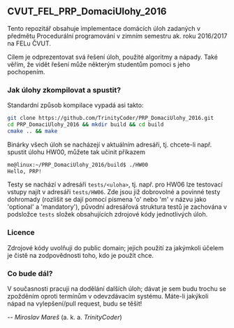 ## CVUT_FEL_PRP_DomaciUlohy_2016

Tento repozitář obsahuje implementace domácích úloh zadaných v předmětu
Procedurální programování v zimním semestru ak. roku 2016/2017 na FELu ČVUT.

Cílem je odprezentovat svá řešení úloh, použité algoritmy a nápady. Také věřím,
že vidět řešení může některým studentům pomoci s jeho pochopením.

### Jak úlohy zkompilovat a spustit?

Standardní způsob kompilace vypadá asi takto:

```bash
git clone https://github.com/TrinityCoder/PRP_DomaciUlohy_2016.git
cd PRP_DomaciUlohy_2016 && mkdir build && cd build
cmake .. && make
```

Binárky všech úloh se nacházejí v aktuálním adresáři, tj. chcete-li např. spustit
úlohu HW00, můžete tak učinit příkazem

```bash
me@linux:~/PRP_DomaciUlohy_2016/build$ ./HW00
Hello, PRP!
```

Testy se nachází v adresáři `tests/<uloha>`, tj. např. pro HW06 lze testovací vstupy
najít v adresáři `tests/HW06`. Zde jsou již dobrovolné a povinné testy dohromady
(rozlišit se dají pomocí písmena 'o' nebo 'm' v názvu jako 'optional' a 'mandatory'),
původní adresářová struktura testů je zachována v podsložce `tests` složek obsahujících
zdrojové kódy jednotlivých úloh.

### Licence

Zdrojové kódy uvolňuji do public domain; jejich použití za jakýmkoli účelem
je čistě na zodpovědnosti toho, kdo je použít chce.

### Co bude dál?

V současnosti pracuji na dodělání dalších úloh; dávat je sem budu trochu se zpožděním
oproti termínům v odevzdávacím systému. Máte-li jakýkoli nápad na vylepšení/pull request,
budu se těšit!

-- *Miroslav Mareš* (a. k. a. *TrinityCoder*)

